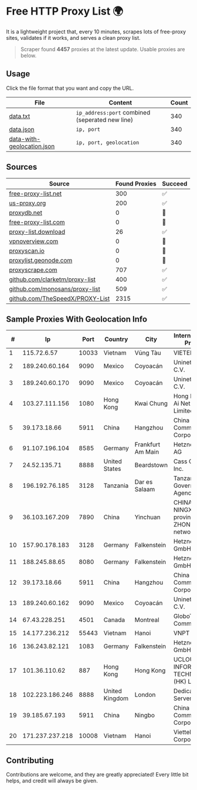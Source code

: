 
# Free HTTP Proxy List 🌍

It is a lightweight project that, every 10 minutes, scrapes lots of free-proxy sites, validates if it works, and serves a clean proxy list.


> Scraper found **4457** proxies at the latest update. Usable proxies are below.

## Usage

Click the file format that you want and copy the URL.


|File|Content|Count|
|----|-------|-----|
|[data.txt](https://raw.githubusercontent.com/themiralay/Proxy-List-World/master/data.txt)|`ip_address:port` combined (seperated new line)|340|
|[data.json](https://raw.githubusercontent.com/themiralay/Proxy-List-World/master/data.json)|`ip, port`|340|
|[data-with-geolocation.json](https://raw.githubusercontent.com/themiralay/Proxy-List-World/master/data-with-geolocation.json)|`ip, port, geolocation`|340|

## Sources

|Source|Found Proxies|Succeed|
|------|-------------|-------|
|[free-proxy-list.net](https://free-proxy-list.net)|300|✅|
|[us-proxy.org](https://www.us-proxy.org)|200|✅|
|[proxydb.net](http://proxydb.net)|0|🚫|
|[free-proxy-list.com](https://free-proxy-list.com/?page=&port=&type%5B%5D=http&type%5B%5D=https&up_time=0&search=Search)|0|🚫|
|[proxy-list.download](https://www.proxy-list.download/HTTP)|26|✅|
|[vpnoverview.com](https://vpnoverview.com/privacy/anonymous-browsing/free-proxy-servers)|0|🚫|
|[proxyscan.io](https://www.proxyscan.io)|0|🚫|
|[proxylist.geonode.com](https://proxylist.geonode.com/api/proxy-list?limit=300&page=1&sort_by=lastChecked&sort_type=desc&protocols=http,https)|0|🚫|
|[proxyscrape.com](https://api.proxyscrape.com/v2/?request=displayproxies&protocol=http&timeout=10000&country=all&ssl=all&anonymity=all)|707|✅|
|[github.com/clarketm/proxy-list](https://raw.githubusercontent.com/clarketm/proxy-list/master/proxy-list-raw.txt)|400|✅|
|[github.com/monosans/proxy-list](https://raw.githubusercontent.com/monosans/proxy-list/main/proxies/http.txt)|509|✅|
|[github.com/TheSpeedX/PROXY-List](https://raw.githubusercontent.com/TheSpeedX/PROXY-List/master/http.txt)|2315|✅|


## Sample Proxies With Geolocation Info

|#|Ip|Port|Country|City|Internet Service Provider|
|-|--|----|-------|----|-------------------------|
|1|115.72.6.57|10033|Vietnam|Vũng Tàu|VIETELmetro|
|2|189.240.60.164|9090|Mexico|Coyoacán|Uninet S.A. de C.V.|
|3|189.240.60.170|9090|Mexico|Coyoacán|Uninet S.A. de C.V.|
|4|103.27.111.156|1080|Hong Kong|Kwai Chung|Hong Kong San Ai Net Int'l Limited|
|5|39.173.18.66|5911|China|Hangzhou|China Mobile Communications Corporation|
|6|91.107.196.104|8585|Germany|Frankfurt Am Main|Hetzner Online AG|
|7|24.52.135.71|8888|United States|Beardstown|Cass Cable TV, Inc.|
|8|196.192.76.185|3128|Tanzania|Dar es Salaam|Tanzania e-Government Agency|
|9|36.103.167.209|7890|China|Yinchuan|CHINANET NINGXIA province ZHONGWEI IDC network|
|10|157.90.178.183|3128|Germany|Falkenstein|Hetzner Online GmbH|
|11|188.245.88.65|8080|Germany|Falkenstein|Hetzner Online GmbH|
|12|39.173.18.66|5911|China|Hangzhou|China Mobile Communications Corporation|
|13|189.240.60.162|9090|Mexico|Coyoacán|Uninet S.A. de C.V.|
|14|67.43.228.251|4501|Canada|Montreal|GloboTech Communications|
|15|14.177.236.212|55443|Vietnam|Hanoi|VNPT|
|16|136.243.82.121|1083|Germany|Falkenstein|Hetzner Online GmbH|
|17|101.36.110.62|887|Hong Kong|Hong Kong|UCLOUD INFORMATION TECHNOLOGY (HK) LIMITED|
|18|102.223.186.246|8888|United Kingdom|London|Dedicated Servers|
|19|39.185.67.193|5911|China|Ningbo|China Mobile Communications Corporation|
|20|171.237.237.218|10008|Vietnam|Hanoi|Viettel Corporation|



## Contributing

Contributions are welcome, and they are greatly appreciated! Every
little bit helps, and credit will always be given.

